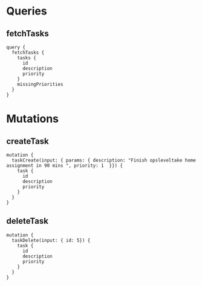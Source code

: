 # Queries
## fetchTasks
```
query {
  fetchTasks {
    tasks {
      id
      description
      priority
    }
    missingPriorities
  }
}
```

# Mutations
## createTask
```
mutation {
  taskCreate(input: { params: { description: "Finish opsleveltake home assignment in 90 mins ", priority: 1  }}) {
    task {
      id
      description
      priority
    }
  }
}
```
## deleteTask
```
mutation {
  taskDelete(input: { id: 5}) {
    task {
      id
      description
      priority
    }
  }
}
```

